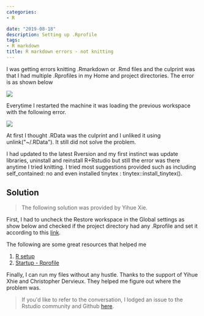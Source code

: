 ```yaml
---
categories:
- R 

date: "2019-08-18"
description: Setting up .Rprofile
tags:
- R markdown
title: R markdown errors - not knitting
---
```



I was getting errors knitting .Rmarkdown or .Rmd files and the culprint was that I had multiple .Rprofiles in my Home and project directories. The error is as shown below


![](/images/markdown_error.png)

Everytime I restarted the machine it was loading the previous workspace with the following error. 

![](/images/markdown_error2.png)

At first I thought .RData was the culprint and I unliked it using unlink("~/.RData"). It still did not solve the problem.

I had updated to the latest Rversion and my first instinct was update libraries, uninstall and reinstall R+Rstudio but still the error was there anytime I tried knitting. I tried most suggestions provided such as including self_contained: no and even installed tinytex : tinytex::install_tinytex(). 


## Solution

> The following solution was provided by Yihue Xie.

First, I had to uncheck the Restore workspace in the Global settings as show below and checked if the project directory had any .Rprofile and set it according to this  [link](https://bookdown.org/yihui/blogdown/global-options.html). 


The following are some great resources that helped me

1. [R setup](https://csgillespie.github.io/efficientR/3-3-r-startup.html) 
2. [Startup - Rprofile ](https://whattheyforgot.org/r-startup.html#rprofile)

Finally, I can run my files without any hustle. Thanks to the support of Yihue Xhie and Christopher Dervieux. They helped me figure out where the problem was.



> If you'd like to refer to the conversation, I lodged an issue to the Rstudio community and Github [here](https://github.com/rstudio/rmarkdown/issues/1621).



